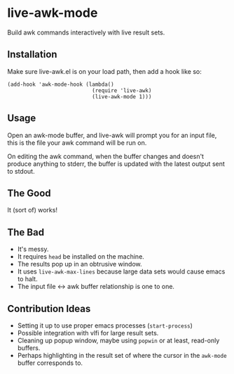 live-awk-mode
=============

Build awk commands interactively with live result sets.

## Installation

Make sure live-awk.el is on your load path, then add a hook like so:    

    (add-hook 'awk-mode-hook (lambda()
                               (require 'live-awk)
                               (live-awk-mode 1)))
                               
## Usage    
Open an awk-mode buffer, and live-awk will prompt you for an input file, this is the file your awk command 
will be run on.   

On editing the awk command, when the buffer changes and doesn't produce anything to stderr, the buffer is updated
with the latest output sent to stdout.   
   
## The Good    
It (sort of) works!    
    
    
## The Bad    
- It's messy. 
- It requires `head` be installed on the machine.
- The results pop up in an obtrusive window.
- It uses `live-awk-max-lines` because large data sets would cause emacs to halt.
- The input file <-> awk buffer relationship is one to one.

## Contribution Ideas
- Setting it up to use proper emacs processes (`start-process`)
- Possible integration with vlfi for large result sets.
- Cleaning up popup window, maybe using `popwin` or at least, read-only buffers.
- Perhaps highlighting in the result set of where the cursor in the `awk-mode` buffer corresponds to.
